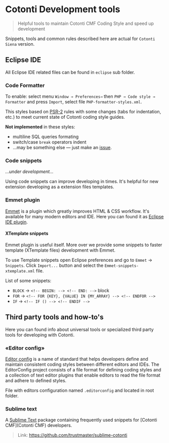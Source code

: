 # Cotonti Development tools #

> Helpful tools to maintain Cotonti CMF Coding Style and speed up development

Snippets, tools and common rules described here are actual for `Cotonti Siena` version. 

## Eclipse IDE ##

All Eclipse IDE related files can be found in `eclipse` sub folder.

### Code Formatter ###

To enable: select menu `Window → Preferences→` then `PHP → Code style → Formatter` and press `Import`, select file `PHP-formatter-styles.xml`. 

This styles based on [PSR-2](http://www.php-fig.org/psr/psr-2/) rules with some changes (tabs for indentation, etc.) to meet current state of Cotonti coding style guides.

**Not implemented** in these styles:
 * multiline SQL queries formating
 * switch/case `break` operators indent
 * …may be something else — just make an [issue](https://github.com/macik/cotonti-coding_style/issues/new).

### Code snippets ###

  *…under development…*

Using code snippets can improve developing in times. It's helpful for new extension developing as a extension files templates.

### Emmet plugin ###

[Emmet](http://emmet.io/) is a plugin which greatly improves HTML & CSS workflow.
It's available for many modern editors and IDE. Here you can found it as [Eclipse IDE plugin](https://github.com/emmetio/emmet-eclipse#readme).

#### XTemplate snippets ####

Emmet plugin is useful itself. More over we provide some snippets to faster template (XTemplate files) development with Emmet.

To use Template snippets open Eclipse preferences and go to `Emmet` → `Snippets`.
Click `Import...` button and select the `Emmet-snippets-xtemplate.xml` file.

List of some snippets:
* `BLOCK` → `<!-- BEGIN: --> <!-- END: -->` block
* `FOR` → `<!-- FOR {KEY}, {VALUE} IN {MY_ARRAY} --> <!-- ENDFOR -->`
* `IF` → `<!-- IF () --> <!-- ENDIF -->`

## Third party tools and how-to's ##

Here you can found info about universal tools or specialized third party tools for developing with Cotonti.

### «Editor config» ###

[Editor config](http://editorconfig.org/) is a name of standard that helps developers define and maintain consistent coding styles between different editors and IDEs. The EditorConfig project consists of a file format for defining coding styles and a collection of text editor plugins that enable editors to read the file format and adhere to defined styles.

File with editors configuration named `.editorconfig` and located in root folder.

### Sublime text ###

A [Sublime Text](http://www.sublimetext.com/) package containing frequently used snippets for [Cotonti CMF](Cotonti CMF) developers.

 > Link: https://github.com/trustmaster/sublime-cotonti

